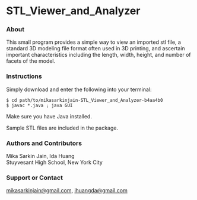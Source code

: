 STL_Viewer_and_Analyzer
=======================

### About
This small program provides a simple way to view an imported stl file, a standard 3D modeling file format often used in 3D printing, and ascertain important characteristics including the length, width, height, and number of facets of the model.

### Instructions
Simply download and enter the following into your terminal:

```
$ cd path/to/mikasarkinjain-STL_Viewer_and_Analyzer-b4aa4b0
$ javac *.java ; java GUI
```
Make sure you have Java installed.

Sample STL files are included in the package. 

### Authors and Contributors
Mika Sarkin Jain, Ida Huang   
Stuyvesant High School, New York City

### Support or Contact
mikasarkinjain@gmail.com, ihuangda@gmail.com

